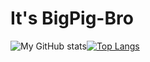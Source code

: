 # It's BigPig-Bro 

![My GitHub stats](https://github-readme-stats.vercel.app/api?username=BigPig-Bro&show_icons=true&line_height=33&theme=radical)[![Top Langs](https://github-readme-stats.vercel.app/api/top-langs/?username=BigPig-Bro&langs_count=4&hide=glsl,html,XBASE)](https://github.com/anuraghazra/github-readme-stats)




